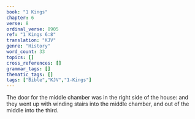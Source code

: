 ```yaml
---
book: "1 Kings"
chapter: 6
verse: 8
ordinal_verse: 8905
ref: "1 Kings 6:8"
translation: "KJV"
genre: "History"
word_count: 33
topics: []
cross_references: []
grammar_tags: []
thematic_tags: []
tags: ["Bible","KJV","1-Kings"]
---
```

The door for the middle chamber was in the right side of the house: and they went up with winding stairs into the middle chamber, and out of the middle into the third.

